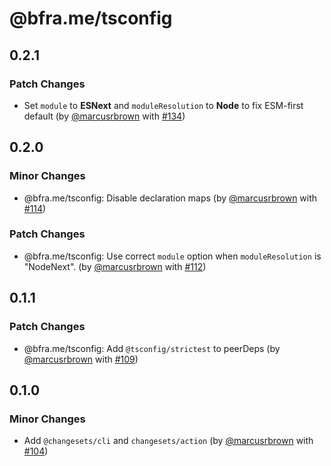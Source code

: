 # @bfra.me/tsconfig

## 0.2.1

### Patch Changes

- Set `module` to **ESNext** and `moduleResolution` to **Node** to fix ESM-first default (by [@marcusrbrown](https://github.com/marcusrbrown) with [#134](https://github.com/bfra-me/works/pull/134))

## 0.2.0

### Minor Changes

- @bfra.me/tsconfig: Disable declaration maps (by [@marcusrbrown](https://github.com/marcusrbrown) with [#114](https://github.com/bfra-me/works/pull/114))

### Patch Changes

- @bfra.me/tsconfig: Use correct `module` option when `moduleResolution` is "NodeNext". (by [@marcusrbrown](https://github.com/marcusrbrown) with [#112](https://github.com/bfra-me/works/pull/112))

## 0.1.1

### Patch Changes

- @bfra.me/tsconfig: Add `@tsconfig/strictest` to peerDeps (by [@marcusrbrown](https://github.com/marcusrbrown) with [#109](https://github.com/bfra-me/works/pull/109))

## 0.1.0

### Minor Changes

- Add `@changesets/cli` and `changesets/action` (by [@marcusrbrown](https://github.com/marcusrbrown) with [#104](https://github.com/bfra-me/works/pull/104))
